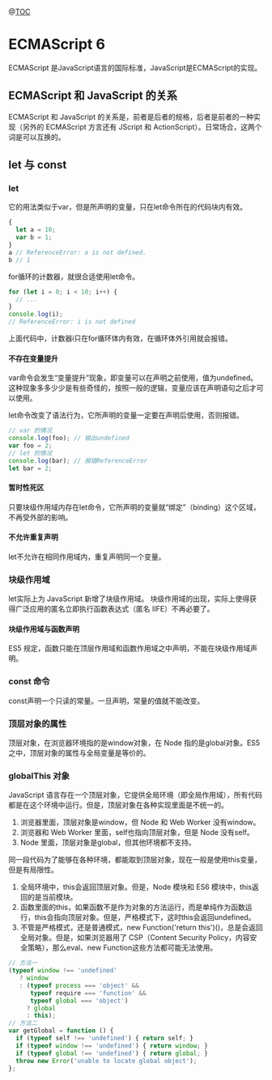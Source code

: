 ﻿@[TOC](目录)
# ECMAScript 6
ECMAScript 是JavaScript语言的国际标准，JavaScript是ECMAScript的实现。

## ECMAScript 和 JavaScript 的关系
ECMAScript 和 JavaScript 的关系是，前者是后者的规格，后者是前者的一种实现（另外的 ECMAScript 方言还有 JScript 和 ActionScript）。日常场合，这两个词是可以互换的。
## let 与 const
### let
它的用法类似于var，但是所声明的变量，只在let命令所在的代码块内有效。

```javascript
{
  let a = 10;
  var b = 1;
}
a // ReferenceError: a is not defined.
b // 1
```
for循环的计数器，就很合适使用let命令。

```javascript
for (let i = 0; i < 10; i++) {
  // ...
}
console.log(i);
// ReferenceError: i is not defined
```
上面代码中，计数器i只在for循环体内有效，在循环体外引用就会报错。
#### 不存在变量提升
var命令会发生“变量提升”现象，即变量可以在声明之前使用，值为undefined。这种现象多多少少是有些奇怪的，按照一般的逻辑，变量应该在声明语句之后才可以使用。

let命令改变了语法行为，它所声明的变量一定要在声明后使用，否则报错。

```javascript
// var 的情况
console.log(foo); // 输出undefined
var foo = 2;
// let 的情况
console.log(bar); // 报错ReferenceError
let bar = 2;
```
#### 暂时性死区
只要块级作用域内存在let命令，它所声明的变量就“绑定”（binding）这个区域，不再受外部的影响。
#### 不允许重复声明
let不允许在相同作用域内，重复声明同一个变量。
### 块级作用域
let实际上为 JavaScript 新增了块级作用域。
块级作用域的出现，实际上使得获得广泛应用的匿名立即执行函数表达式（匿名 IIFE）不再必要了。
#### 块级作用域与函数声明
ES5 规定，函数只能在顶层作用域和函数作用域之中声明，不能在块级作用域声明。

###  const 命令
const声明一个只读的常量。一旦声明，常量的值就不能改变。

### 顶层对象的属性
顶层对象，在浏览器环境指的是window对象，在 Node 指的是global对象。ES5之中，顶层对象的属性与全局变量是等价的。
### globalThis 对象
JavaScript 语言存在一个顶层对象，它提供全局环境（即全局作用域），所有代码都是在这个环境中运行。但是，顶层对象在各种实现里面是不统一的。

 1. 浏览器里面，顶层对象是window，但 Node 和 Web Worker 没有window。
 2. 浏览器和 Web Worker 里面，self也指向顶层对象，但是 Node 没有self。
 3. Node 里面，顶层对象是global，但其他环境都不支持。

同一段代码为了能够在各种环境，都能取到顶层对象，现在一般是使用this变量，但是有局限性。

 1. 全局环境中，this会返回顶层对象。但是，Node 模块和 ES6 模块中，this返回的是当前模块。
 2. 函数里面的this，如果函数不是作为对象的方法运行，而是单纯作为函数运行，this会指向顶层对象。但是，严格模式下，这时this会返回undefined。
 3. 不管是严格模式，还是普通模式，new Function('return this')()，总是会返回全局对象。但是，如果浏览器用了
    CSP（Content Security Policy，内容安全策略），那么eval、new Function这些方法都可能无法使用。

```javascript
// 方法一
(typeof window !== 'undefined'
   ? window
   : (typeof process === 'object' &&
      typeof require === 'function' &&
      typeof global === 'object')
     ? global
     : this);
// 方法二
var getGlobal = function () {
  if (typeof self !== 'undefined') { return self; }
  if (typeof window !== 'undefined') { return window; }
  if (typeof global !== 'undefined') { return global; }
  throw new Error('unable to locate global object');
};
```

